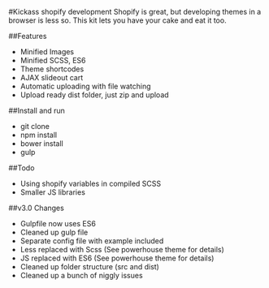 #Kickass shopify development
Shopify is great, but developing themes in a browser is less so. This kit lets you have your cake and eat it too.

##Features
- Minified Images
- Minified SCSS, ES6
- Theme shortcodes
- AJAX slideout cart
- Automatic uploading with file watching
- Upload ready dist folder, just zip and upload

##Install and run
- git clone
- npm install
- bower install
- gulp

##Todo
- Using shopify variables in compiled SCSS
- Smaller JS libraries

##v3.0 Changes
- Gulpfile now uses ES6
- Cleaned up gulp file
- Separate config file with example included
- Less replaced with Scss (See powerhouse theme for details)
- JS replaced with ES6 (See powerhouse theme for details)
- Cleaned up folder structure (src and dist)
- Cleaned up a bunch of niggly issues